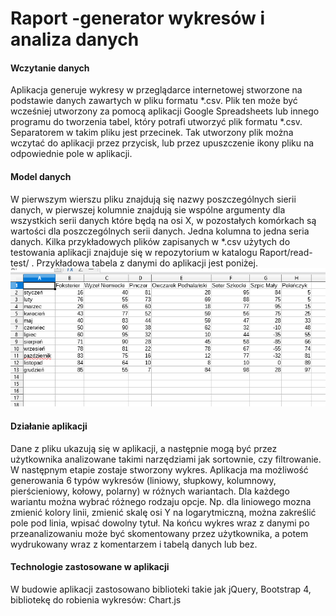 # Raport -generator wykresów i analiza danych
<h4>Wczytanie danych</h4> 
Aplikacja generuje wykresy w przeglądarce internetowej stworzone na podstawie danych zawartych w pliku formatu *.csv. Plik ten może być wcześniej utworzony za pomocą aplikacji Google Spreadsheets lub innego programu do tworzenia tabel, który potrafi utworzyć plik formatu *.csv.  Separatorem w takim pliku jest przecinek. Tak utworzony plik można wczytać do aplikacji przez przycisk, lub przez upuszczenie ikony pliku na odpowiednie pole w aplikacji. </br>
<h4>Model danych</h4>
W pierwszym wierszu pliku znajdują się nazwy poszczególnych sierii danych, w pierwszej kolumnie znajdują sie wspólne argumenty dla wszystkich serii danych które będą na osi X, w pozostałych komórkach są wartości dla poszczególnych serii danych. Jedna kolumna to jedna seria danych. Kilka przykładowych plików zapisanych w *.csv użytych do testowania aplikacji znajduje się w repozytorium w katalogu Raport/read-test/ . Przykładowa tabela z danymi do aplikacji jest poniżej.</br>
<img src="read-test/screen_probka-2.png"> </br>
<h4>Działanie aplikacji</h4>
Dane z pliku ukazują się w aplikacji, a następnie mogą być przez użytkownika analizowane takimi narzędziami jak sortownie, czy filtrowanie. W następnym etapie zostaje stworzony wykres. Aplikacja ma możliwość generowania 6 typów wykresów (liniowy, słupkowy, kolumnowy, pierścieniowy, kołowy, polarny) w różnych wariantach. Dla każdego wariantu można wybrać różnego rodzaju opcje. Np. dla liniowego mozna zmienić kolory linii, zmienić skalę osi Y na logarytmiczną, można zakreślić pole pod linia, wpisać dowolny tytuł. Na końcu wykres wraz z danymi po przeanalizowaniu może być skomentowany przez użytkownika, a potem wydrukowany wraz z komentarzem i tabelą danych lub bez. 
<h4>Technologie zastosowane w aplikacji</h4>
W budowie aplikacji zastosowano biblioteki takie jak jQuery, Bootstrap 4, bibliotekę do robienia wykresów: Chart.js
